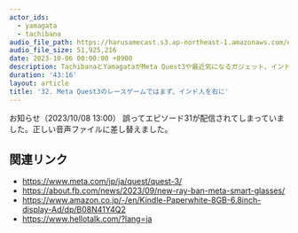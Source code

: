 ```yaml
---
actor_ids:
  - yamagata
  - tachibana
audio_file_path: https://harusamecast.s3.ap-northeast-1.amazonaws.com/episodes/32.mp3
audio_file_size: 51,925,216
date: 2023-10-06 00:00:00 +0900
description: TachibanaとYamagataがMeta Quest3や最近気になるガジェット、インドとの異文化交流について話しました
duration: '43:16'
layout: article
title: '32. Meta Quest3のレースゲームではまず、インド人を右に'
---
```


お知らせ（2023/10/08 13:00）
誤ってエピソード31が配信されてしまっていました。正しい音声ファイルに差し替えました。

## 関連リンク

- https://www.meta.com/jp/ja/quest/quest-3/
- https://about.fb.com/news/2023/09/new-ray-ban-meta-smart-glasses/
- https://www.amazon.co.jp/-/en/Kindle-Paperwhite-8GB-6.8inch-display-Ad/dp/B08N41Y4Q2
- https://www.hellotalk.com/?lang=ja
